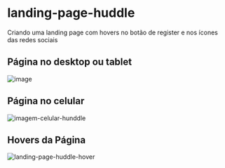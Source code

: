 # landing-page-huddle
 Criando uma landing page com hovers no botão de register e nos ícones das redes sociais
## Página no desktop ou tablet
![image](https://user-images.githubusercontent.com/94459039/216764318-7d1d6c79-7126-4d8b-a23c-4482c07539bc.png)
## Página no celular
![imagem-celular-hunddle](https://user-images.githubusercontent.com/94459039/216765550-5a807082-0618-4ea4-970c-919e520e87f6.png)
## Hovers da Página
![landing-page-huddle-hover](https://user-images.githubusercontent.com/94459039/216766116-da92a60a-c6d4-468a-9fb3-93ddd7e62485.jpg)

